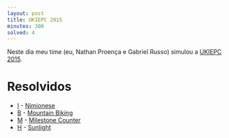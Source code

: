 ```yaml
---
layout: post
title: UKIEPC 2015
minutes: 300
solved: 4
---
```


Neste dia meu time (eu, Nathan Proença e Gabriel Russo) simulou a [UKIEPC 2015](http://codeforces.com/gym/100800).
# Resolvidos
- [I](http://codeforces.com/gym/100800/problem/I) - [Nimionese](http://codeforces.com/gym/100800/submission/16672080)
- [B](http://codeforces.com/gym/100800/problem/B) - [Mountain Biking](http://codeforces.com/gym/100800/submission/16672314)
- [M](http://codeforces.com/gym/100800/problem/M) - [Milestone Counter](http://codeforces.com/gym/100800/submission/16675304)
- [H](http://codeforces.com/gym/100800/problem/H) - [Sunlight](http://codeforces.com/gym/100800/submission/16676842)
